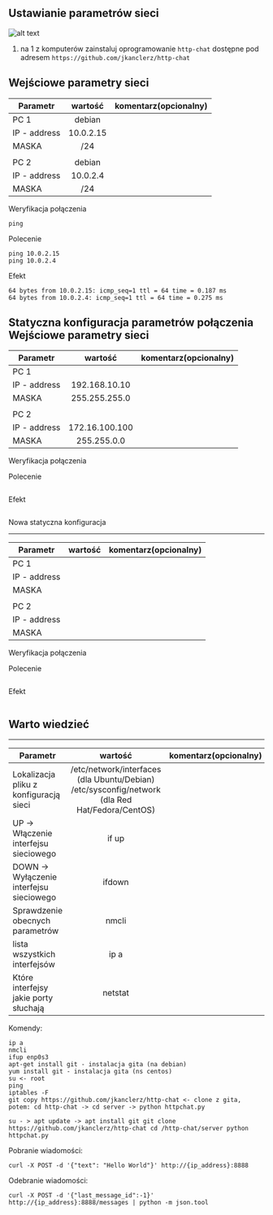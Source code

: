 Ustawianie parametrów sieci
---------------------------

![alt text][network]

[network]: ./network.png "Logo Title Text 2"

1. na 1 z komputerów zainstaluj oprogramowanie ``http-chat`` dostępne pod adresem ``https://github.com/jkanclerz/http-chat``

Wejściowe parametry sieci
-------------------------
| Parametr | wartość | komentarz(opcionalny) |
| ------------- |:-------------:| -----:|
|   PC 1 |  debian | |
| IP - address  | 10.0.2.15 | |
| MASKA  | /24 | |
|   |  | |
| PC 2  | debian | |
| IP - address  |10.0.2.4 | |
| MASKA  | /24 | |

Weryfikacja połączenia
```
ping
```

Polecenie
```
ping 10.0.2.15
ping 10.0.2.4
```

Efekt
```
64 bytes from 10.0.2.15: icmp_seq=1 ttl = 64 time = 0.187 ms
64 bytes from 10.0.2.4: icmp_seq=1 ttl = 64 time = 0.275 ms
```

Statyczna konfiguracja parametrów połączenia
Wejściowe parametry sieci
-------------------------
| Parametr | wartość | komentarz(opcionalny) |
| ------------- |:-------------:| -----:|
|   PC 1 |  
| IP - address  | 192.168.10.10 | |
| MASKA  | 255.255.255.0 | |
|   |  | |
| PC 2  |  | |
| IP - address  | 172.16.100.100 | |
| MASKA  | 255.255.0.0 | |

Weryfikacja połączenia

Polecenie
```
```

Efekt
```
```

Nowa statyczna konfiguracja 

-------------------------
| Parametr | wartość | komentarz(opcionalny) |
| ------------- |:-------------:| -----:|
|   PC 1 |  
| IP - address  |  | |
| MASKA  |  | |
|   |  | |
| PC 2  |  | |
| IP - address  |  | |
| MASKA  |  | |

Weryfikacja połączenia

Polecenie
```
```

Efekt
```
```

Warto wiedzieć
--------------

-------------------------
| Parametr | wartość | komentarz(opcionalny) |
| ------------- |:-------------:| -----:|
| Lokalizacja pliku z konfiguracją sieci| /etc/network/interfaces (dla Ubuntu/Debian) /etc/sysconfig/network (dla Red Hat/Fedora/CentOS) | |
| UP -> Włączenie interfejsu sieciowego| if up | |
| DOWN -> Wyłączenie interfejsu sieciowego| ifdown | |
| Sprawdzenie obecnych parametrów | nmcli | |
| lista wszystkich interfejsów | ip a | |
| Które interfejsy jakie porty słuchają | netstat | |

Komendy:
```
ip a
nmcli
ifup enp0s3
apt-get install git - instalacja gita (na debian)
yum install git - instalacja gita (ns centos)
su <- root
ping
iptables -F
git copy https://github.com/jkanclerz/http-chat <- clone z gita, potem: cd http-chat -> cd server -> python httpchat.py

su - > apt update -> apt install git git clone https://github.com/jkanclerz/http-chat cd /http-chat/server python httpchat.py
```

Pobranie wiadomości:
```
curl -X POST -d '{"text": "Hello World"}' http://{ip_address}:8888
```

Odebranie wiadomości:
```
curl -X POST -d '{"last_message_id":-1}' http://{ip_address}:8888/messages | python -m json.tool
```
